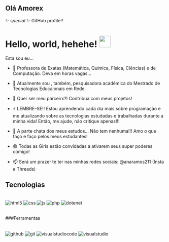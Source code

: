
## Olá Amorex 

 ✨ _special_ ✨ GitHub profile!!

 # Hello, world, hehehe! <img src="https://github.com/rajput2107/rajput2107/blob/master/Assets/Earth.gif" width="36px">

Esta sou eu...

- 🔭 Professora de Exatas (Matemática, Química, Física, Ciências) e de Computação. Deva em horas vagas...
- 🌱 Atualmente sou , também, pesquisadora acadêmica do Mestrado de Tecnologias Educaionais em Rede.
- 👯 Quer ser meu parceirx?! Contribua com meus projetos!
- ⚡ LEMBRE-SE!! Estou aprendendo cada dia mais sobre programação e me atualizando sobre as tecnologias estudadas e trabalhadas durante a minha vida! Então, me ajude, não critique apenas!!!
- 🤔 A parte chata dos meus estudos... Não tem nenhuma!!! Amo o que faço e faço pelos meus estudantes!
- 😄 Todas as Girls estão convidadas a ativarem seus super poderes comigo!

- 📫 Será um prazer te ter nas minhas redes sociais: @anaramos211 (Insta e Threads)

## Tecnologias 

<br>
<div style="display: inline_block">
  <img align="center" alt="html5" src="https://img.shields.io/badge/HTML5-E34F26?style=for-the-badge&logo=html5&logoColor=white" />
  <img align="center" alt="css" src="https://img.shields.io/badge/CSS3-1572B6?style=for-the-badge&logo=css3&logoColor=white" />
  <img align="center" alt="js" src="https://img.shields.io/badge/JavaScript-F7DF1E?style=for-the-badge&logo=javascript&logoColor=black" />
  <img align="center" alt="php" src="https://img.shields.io/badge/PHP-BF40BF?style=for-the-badge&logo=php&logoColor=white" />
  <img align="center" alt="dotenet" src="https://img.shields.io/badge/.NET-5C2D91?style=flat-square&logo=.net&logoColor=white" />
   
</div>
<br/>

###Ferramentas

<br>
<div style="display: inline_block">
 
<img align="center" alt="github" src="https://img.shields.io/badge/GitHub-100000?style=flat-square&logo=github&logoColor=white" />
<img align="center" alt="git" src="https://img.shields.io/badge/GIT-E44C30?style=flat-square&logo=git&logoColor=white" />
<img align="center" alt="visualstudiocode" src="https://img.shields.io/badge/Visual%20Studio%20Code-0078d7.svg?style=flat-square&flat-squarelogo=visual-studio-code&logoColor=white" />
<img align="center" alt="visualstudio" src="https://img.shields.io/badge/Visual%20Studio-5C2D91.svg?style=flat-square&logo=visual-studio&logoColor=white" />

</div>
<br/>
